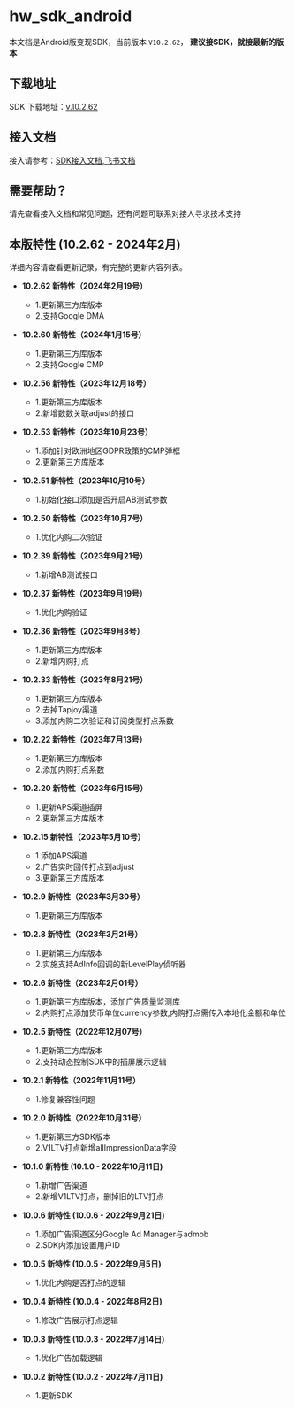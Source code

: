 # hw_sdk_android

本文档是Android版变现SDK，当前版本 `V10.2.62`， <b>  建议接SDK，就接最新的版本 </B>

## 下载地址

SDK 下载地址：[v.10.2.62](https://github.com/artwl/hw_game_mp_sdk_ironsource_android/releases)

## 接入文档

接入请参考：[SDK接入文档,飞书文档](https://hellowd.feishu.cn/docx/doxcnVxhTFV3vW1JWPKXOzihsTe)

## 需要帮助？

请先查看接入文档和常见问题，还有问题可联系对接人寻求技术支持

## 本版特性 (10.2.62 - 2024年2月)

详细内容请查看更新记录，有完整的更新内容列表。

- **10.2.62 新特性（2024年2月19号）**
  - 1.更新第三方库版本
  - 2.支持Google DMA

- **10.2.60 新特性（2024年1月15号）**
  - 1.更新第三方库版本
  - 2.支持Google CMP
    
- **10.2.56 新特性（2023年12月18号）**
  - 1.更新第三方库版本
  - 2.新增数数关联adjust的接口
    
- **10.2.53 新特性（2023年10月23号）**
  - 1.添加针对欧洲地区GDPR政策的CMP弹框
  - 2.更新第三方库版本
    
- **10.2.51 新特性（2023年10月10号）**
  - 1.初始化接口添加是否开启AB测试参数
    
- **10.2.50 新特性（2023年10月7号）**
  - 1.优化内购二次验证
    
- **10.2.39 新特性（2023年9月21号）**
  - 1.新增AB测试接口
    
- **10.2.37 新特性（2023年9月19号）**
  - 1.优化内购验证
    
- **10.2.36 新特性（2023年9月8号）**
  - 1.更新第三方库版本
  - 2.新增内购打点

- **10.2.33 新特性（2023年8月21号）**
  - 1.更新第三方库版本
  - 2.去掉Tapjoy渠道
  - 3.添加内购二次验证和订阅类型打点系数
    
- **10.2.22 新特性（2023年7月13号）**
  - 1.更新第三方库版本
  - 2.添加内购打点系数
    
- **10.2.20 新特性（2023年6月15号）**
  - 1.更新APS渠道插屏
  - 2.更新第三方库版本
    
- **10.2.15 新特性（2023年5月10号）**
  - 1.添加APS渠道
  - 2.广告实时回传打点到adjust
  - 3.更新第三方库版本
  
- **10.2.9 新特性（2023年3月30号）**
  - 1.更新第三方库版本 
  
- **10.2.8 新特性（2023年3月21号）**
  - 1.更新第三方库版本
  - 2.实施支持AdInfo回调的新LevelPlay侦听器
  
- **10.2.6 新特性（2023年2月01号）**
  - 1.更新第三方库版本，添加广告质量监测库
  - 2.内购打点添加货币单位currency参数,内购打点需传入本地化金额和单位
  
- **10.2.5 新特性（2022年12月07号）**
  - 1.更新第三方库版本
  - 2.支持动态控制SDK中的插屏展示逻辑
  
- **10.2.1 新特性（2022年11月11号）**
  - 1.修复兼容性问题

- **10.2.0 新特性（2022年10月31号）**
  - 1.更新第三方SDK版本
  - 2.V1LTV打点新增allImpressionData字段
  
- **10.1.0 新特性 (10.1.0 - 2022年10月11日)**
  - 1.新增广告渠道
  - 2.新增V1LTV打点，删掉旧的LTV打点
  
- **10.0.6 新特性 (10.0.6 - 2022年9月21日)**
  - 1.添加广告渠道区分Google Ad Manager与admob
  - 2.SDK内添加设置用户ID
  
- **10.0.5 新特性 (10.0.5 - 2022年9月5日)**
  - 1.优化内购是否打点的逻辑
  
- **10.0.4 新特性 (10.0.4 - 2022年8月2日)**
  - 1.修改广告展示打点逻辑
  
- **10.0.3 新特性 (10.0.3 - 2022年7月14日)**
  - 1.优化广告加载逻辑

- **10.0.2 新特性 (10.0.2 - 2022年7月11日)**
  - 1.更新SDK
